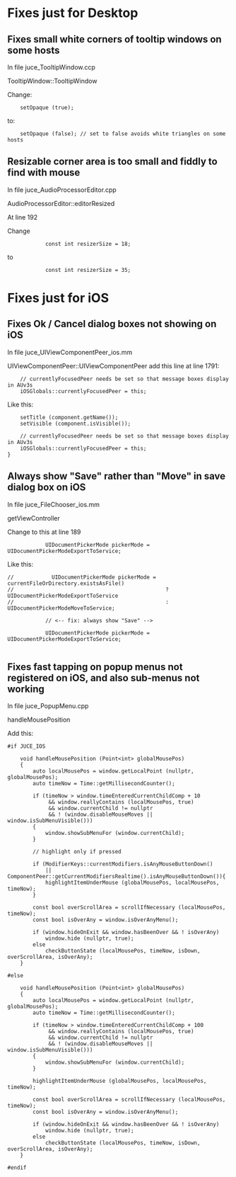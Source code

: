Fixes just for Desktop
======================


Fixes small white corners of tooltip windows on some hosts
-----------------------------------------------------------

In file juce_TooltipWindow.ccp

TooltipWindow::TooltipWindow

Change:

```
    setOpaque (true);
```

to: 
```
    setOpaque (false); // set to false avoids white triangles on some hosts
```



Resizable corner area is too small and fiddly to find with mouse
-----------------------------------------------------------------

In file juce_AudioProcessorEditor.cpp

AudioProcessorEditor::editorResized

At line 192

Change 
```
            const int resizerSize = 18;
```
to 
```
            const int resizerSize = 35;
```



Fixes just for iOS
==================


Fixes Ok / Cancel dialog boxes not showing on iOS
--------------------------------------------------

In file juce_UIViewComponentPeer_ios.mm

UIViewComponentPeer::UIViewComponentPeer add this line at line 1791:


```
    // currentlyFocusedPeer needs be set so that message boxes display in AUv3s
    iOSGlobals::currentlyFocusedPeer = this;
```


Like this:
```
    setTitle (component.getName());
    setVisible (component.isVisible());
    
    // currentlyFocusedPeer needs be set so that message boxes display in AUv3s
    iOSGlobals::currentlyFocusedPeer = this;
}
```




Always show "Save" rather than "Move" in save dialog box on iOS
----------------------------------------------------------------

In file juce_FileChooser_ios.mm

getViewController

Change to this at line 189
```
            UIDocumentPickerMode pickerMode = UIDocumentPickerModeExportToService;
```
Like this:

``````
//            UIDocumentPickerMode pickerMode = currentFileOrDirectory.existsAsFile()
//                                                ? UIDocumentPickerModeExportToService
//                                                : UIDocumentPickerModeMoveToService;

            // <-- fix: always show "Save" -->
            
            UIDocumentPickerMode pickerMode = UIDocumentPickerModeExportToService;
            
``````



Fixes fast tapping on popup menus not registered on iOS, and also sub-menus not working
--------------------------------------------------------------------------------------

In file juce_PopupMenu.cpp

handleMousePosition

Add this:

```
#if JUCE_IOS
    
    void handleMousePosition (Point<int> globalMousePos)
    {
        auto localMousePos = window.getLocalPoint (nullptr, globalMousePos);
        auto timeNow = Time::getMillisecondCounter();
        
        if (timeNow > window.timeEnteredCurrentChildComp + 10
             && window.reallyContains (localMousePos, true)
             && window.currentChild != nullptr
             && ! (window.disableMouseMoves || window.isSubMenuVisible()))
        {
            window.showSubMenuFor (window.currentChild);
        }
        
        // highlight only if pressed
        
        if (ModifierKeys::currentModifiers.isAnyMouseButtonDown()
            || ComponentPeer::getCurrentModifiersRealtime().isAnyMouseButtonDown()){
            highlightItemUnderMouse (globalMousePos, localMousePos, timeNow);
        }
        
        const bool overScrollArea = scrollIfNecessary (localMousePos, timeNow);
        const bool isOverAny = window.isOverAnyMenu();
        
        if (window.hideOnExit && window.hasBeenOver && ! isOverAny)
            window.hide (nullptr, true);
        else
            checkButtonState (localMousePos, timeNow, isDown, overScrollArea, isOverAny);
    }

#else
    
    void handleMousePosition (Point<int> globalMousePos)
    {
        auto localMousePos = window.getLocalPoint (nullptr, globalMousePos);
        auto timeNow = Time::getMillisecondCounter();

        if (timeNow > window.timeEnteredCurrentChildComp + 100
             && window.reallyContains (localMousePos, true)
             && window.currentChild != nullptr
             && ! (window.disableMouseMoves || window.isSubMenuVisible()))
        {
            window.showSubMenuFor (window.currentChild);
        }

        highlightItemUnderMouse (globalMousePos, localMousePos, timeNow);

        const bool overScrollArea = scrollIfNecessary (localMousePos, timeNow);
        const bool isOverAny = window.isOverAnyMenu();

        if (window.hideOnExit && window.hasBeenOver && ! isOverAny)
            window.hide (nullptr, true);
        else
            checkButtonState (localMousePos, timeNow, isDown, overScrollArea, isOverAny);
    }
    
#endif

```

